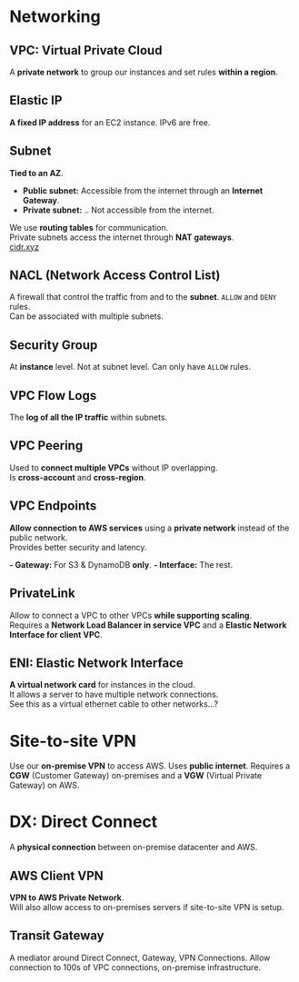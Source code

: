 # Networking

## VPC: Virtual Private Cloud

A **private network** to group our instances and set rules **within a region**.

## Elastic IP

**A fixed IP address** for an EC2 instance. IPv6 are free.

## Subnet

**Tied to an AZ**.

- **Public subnet:** Accessible from the internet through an **Internet Gateway**.
- **Private subnet:** .. Not accessible from the internet.

We use **routing tables** for communication.  
Private subnets access the internet through **NAT gateways**.  
[cidr.xyz](https://cidr.xyz)

## NACL (Network Access Control List)

A firewall that control the traffic from and to the **subnet**. `ALLOW` and `DENY` rules.  
Can be associated with multiple subnets.

## Security Group

At **instance** level. Not at subnet level. Can only have `ALLOW` rules.

## VPC Flow Logs

The **log of all the IP traffic** within subnets.

## VPC Peering

Used to **connect multiple VPCs** without IP overlapping.  
Is **cross-account** and **cross-region**.

## VPC Endpoints

**Allow connection to AWS services** using a **private network** instead of the public network.  
Provides better security and latency.

**- Gateway:** For S3 & DynamoDB **only**.
**- Interface:** The rest.

## PrivateLink

Allow to connect a VPC to other VPCs **while supporting scaling**.  
Requires a **Network Load Balancer in service VPC** and a **Elastic Network Interface for client VPC**.

## ENI: Elastic Network Interface

**A virtual network card** for instances in the cloud.  
It allows a server to have multiple network connections.  
See this as a virtual ethernet cable to other networks...?

# Site-to-site VPN

Use our **on-premise VPN** to access AWS. Uses **public internet**.
Requires a **CGW** (Customer Gateway) on-premises and a **VGW** (Virtual Private Gateway) on AWS.

# DX: Direct Connect

A **physical connection** between on-premise datacenter and AWS.

## AWS Client VPN

**VPN to AWS Private Network**.  
Will also allow access to on-premises servers if site-to-site VPN is setup.

## Transit Gateway

A mediator around Direct Connect, Gateway, VPN Connections.
Allow connection to 100s of VPC connections, on-premise infrastructure.
